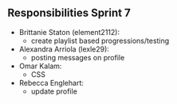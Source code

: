 ## Responsibilities Sprint 7
* Brittanie Staton (element2112): 
  - create playlist based progressions/testing
* Alexandra Arriola (lexle29): 
  - posting messages on profile
* Omar Kalam:
  - CSS
* Rebecca Englehart:
  - update profile
